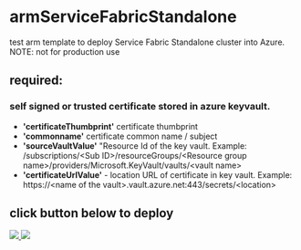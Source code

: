 # armServiceFabricStandalone

test arm template to deploy Service Fabric Standalone cluster into Azure.  
NOTE: not for production use

## required:

### self signed or trusted certificate stored in azure keyvault.

* **'certificateThumbprint'** certificate thumbprint
* **'commonname'** certificate common name / subject
* **'sourceVaultValue'** "Resource Id of the key vault. Example:  
/subscriptions/\<Sub ID\>/resourceGroups/\<Resource group name\>/providers/Microsoft.KeyVault/vaults/\<vault name\>
* **'certificateUrlValue'** - location URL of certificate in key vault. Example:  
        https://\<name of the vault\>.vault.azure.net:443/secrets/\<location\>

## click button below to deploy

<a href="https://portal.azure.com/#create/Microsoft.Template/uri/https%3A%2F%2Fraw.githubusercontent.com%2Fjagilber%2FarmServiceFabricStandalone%2Fmaster%2Fazuredeploy.json" target="_blank">
    <img src="http://azuredeploy.net/deploybutton.png"/>
</a>
<a href="http://armviz.io/#/?load=https%3A%2F%2Fraw.githubusercontent.com%2Fjagilber%2FarmServiceFabricStandalone%2Fmaster%2Fazuredeploy.json" target="_blank">
    <img src="http://armviz.io/visualizebutton.png"/>
</a>
</p>
